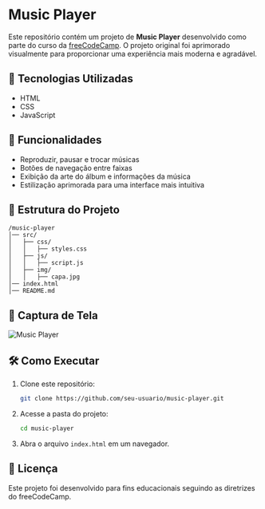 # Music Player

Este repositório contém um projeto de **Music Player** desenvolvido como parte do curso da [freeCodeCamp](https://www.freecodecamp.org/). O projeto original foi aprimorado visualmente para proporcionar uma experiência mais moderna e agradável.

## 🚀 Tecnologias Utilizadas
- HTML
- CSS
- JavaScript

## 🎵 Funcionalidades
- Reproduzir, pausar e trocar músicas
- Botões de navegação entre faixas
- Exibição da arte do álbum e informações da música
- Estilização aprimorada para uma interface mais intuitiva

## 📂 Estrutura do Projeto
```
/music-player
│── src/
│   ├── css/
│   │   ├── styles.css
│   ├── js/
│   │   ├── script.js
│   ├── img/
│   │   ├── capa.jpg
│── index.html
│── README.md
```

## 📸 Captura de Tela
![Music Player](![capa](https://github.com/user-attachments/assets/b807941d-a7ed-4dfd-8895-b8e35f1cdfa7))

## 🛠️ Como Executar
1. Clone este repositório:
   ```sh
   git clone https://github.com/seu-usuario/music-player.git
   ```
2. Acesse a pasta do projeto:
   ```sh
   cd music-player
   ```
3. Abra o arquivo `index.html` em um navegador.

## 📜 Licença
Este projeto foi desenvolvido para fins educacionais seguindo as diretrizes do freeCodeCamp.

